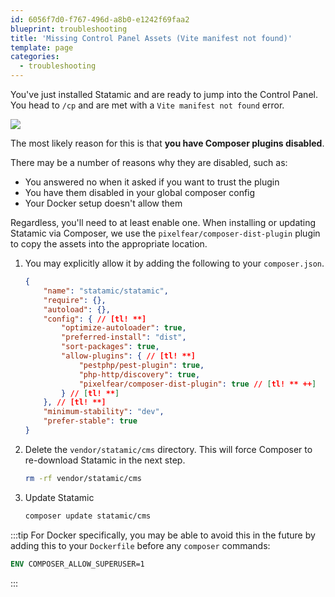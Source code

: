 ```yaml
---
id: 6056f7d0-f767-496d-a8b0-e1242f69faa2
blueprint: troubleshooting
title: 'Missing Control Panel Assets (Vite manifest not found)'
template: page
categories:
  - troubleshooting
---
```

You've just installed Statamic and are ready to jump into the Control Panel. You head to `/cp` and are met with a `Vite manifest not found` error.

![](/img/vite-manifest-not-found.png)

The most likely reason for this is that **you have Composer plugins disabled**.

There may be a number of reasons why they are disabled, such as:
- You answered no when it asked if you want to trust the plugin
- You have them disabled in your global composer config
- Your Docker setup doesn't allow them 

Regardless, you'll need to at least enable one. When installing or updating Statamic via Composer, we use the `pixelfear/composer-dist-plugin` plugin to copy the assets into the appropriate location.

1. You may explicitly allow it by adding the following to your `composer.json`.

    ```json
    {
        "name": "statamic/statamic",
        "require": {},
        "autoload": {},
        "config": { // [tl! **]
            "optimize-autoloader": true,
            "preferred-install": "dist",
            "sort-packages": true,
            "allow-plugins": { // [tl! **]
                "pestphp/pest-plugin": true,
                "php-http/discovery": true,
                "pixelfear/composer-dist-plugin": true // [tl! ** ++]
            } // [tl! **]
        }, // [tl! **]
        "minimum-stability": "dev",
        "prefer-stable": true
    }
    ```

2. Delete the `vendor/statamic/cms` directory. This will force Composer to re-download Statamic in the next step.
    ```bash
    rm -rf vendor/statamic/cms   
    ```
3. Update Statamic
    ```bash
    composer update statamic/cms
    ```

:::tip
For Docker specifically, you may be able to avoid this in the future by adding this to your `Dockerfile` before any `composer` commands:

```dockerfile
ENV COMPOSER_ALLOW_SUPERUSER=1
```
:::
